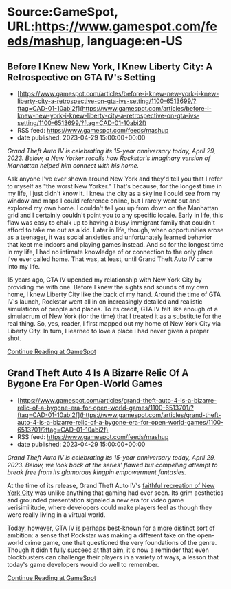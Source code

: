 # Source:GameSpot, URL:https://www.gamespot.com/feeds/mashup, language:en-US

## Before I Knew New York, I Knew Liberty City: A Retrospective on GTA IV's Setting
 - [https://www.gamespot.com/articles/before-i-knew-new-york-i-knew-liberty-city-a-retrospective-on-gta-ivs-setting/1100-6513699/?ftag=CAD-01-10abi2f](https://www.gamespot.com/articles/before-i-knew-new-york-i-knew-liberty-city-a-retrospective-on-gta-ivs-setting/1100-6513699/?ftag=CAD-01-10abi2f)
 - RSS feed: https://www.gamespot.com/feeds/mashup
 - date published: 2023-04-29 15:00:00+00:00

<p dir="ltr"><em>Grand Theft Auto IV is celebrating its 15-year anniversary today, April 29, 2023. Below, a New Yorker recalls how Rockstar's imaginary version of Manhattan helped him connect with his home.</em></p><p dir="ltr">Ask anyone I've ever shown around New York and they'd tell you that I refer to myself as "the worst New Yorker." That's because, for the longest time in my life, I just didn't know it. I knew the city as a skyline I could see from my window and maps I could reference online, but I rarely went out and explored my own home. I couldn't tell you up from down on the Manhattan grid and I certainly couldn't point you to any specific locale. Early in life, this flaw was easy to chalk up to having a busy immigrant family that couldn't afford to take me out as a kid. Later in life, though, when opportunities arose as a teenager, it was social anxieties and unfortunately learned behavior that kept me indoors and playing games instead. And so for the longest time in my life, I had no intimate knowledge of or connection to the only place I've ever called home. That was, at least, until Grand Theft Auto IV came into my life.</p><p dir="ltr">15 years ago, GTA IV upended my relationship with New York City by providing me with one. Before I knew the sights and sounds of my own home, I knew Liberty City like the back of my hand. Around the time of GTA IV's launch, Rockstar went all in on increasingly detailed and realistic simulations of people and places. To its credit, GTA IV felt like enough of a simulacrum of New York (for the time) that I treated it as a substitute for the real thing. So, yes, reader, I first mapped out my home of New York City via Liberty City. In turn, I learned to love a place I had never given a proper shot.</p><a href="https://www.gamespot.com/articles/before-i-knew-new-york-i-knew-liberty-city-a-retrospective-on-gta-ivs-setting/1100-6513699/?ftag=CAD-01-10abi2f/">Continue Reading at GameSpot</a>

## Grand Theft Auto 4 Is A Bizarre Relic Of A Bygone Era For Open-World Games
 - [https://www.gamespot.com/articles/grand-theft-auto-4-is-a-bizarre-relic-of-a-bygone-era-for-open-world-games/1100-6513701/?ftag=CAD-01-10abi2f](https://www.gamespot.com/articles/grand-theft-auto-4-is-a-bizarre-relic-of-a-bygone-era-for-open-world-games/1100-6513701/?ftag=CAD-01-10abi2f)
 - RSS feed: https://www.gamespot.com/feeds/mashup
 - date published: 2023-04-29 15:00:00+00:00

<p dir="ltr"><em>Grand Theft Auto IV is celebrating its 15-year anniversary today, April 29, 2023. Below, we look back at the series' flawed but compelling attempt to break free from its glamorous kingpin empowerment fantasies.</em></p><p dir="ltr">At the time of its release, Grand Theft Auto IV's <a href="https://www.gamespot.com/articles/before-i-knew-new-york-i-knew-liberty-city-a-retrospective-on-gta-ivs-setting/1100-6513699/">faithful recreation of New York City</a> was unlike anything that gaming had ever seen. Its grim aesthetics and grounded presentation signaled a new era for video game verisimilitude, where developers could make players feel as though they were really living in a virtual world.</p><p dir="ltr">Today, however, GTA IV is perhaps best-known for a more distinct sort of ambition: a sense that Rockstar was making a different take on the open-world crime game, one that questioned the very foundations of the genre. Though it didn't fully succeed at that aim, it's now a reminder that even blockbusters can challenge their players in a variety of ways, a lesson that today's game developers would do well to remember.</p><a href="https://www.gamespot.com/articles/grand-theft-auto-4-is-a-bizarre-relic-of-a-bygone-era-for-open-world-games/1100-6513701/?ftag=CAD-01-10abi2f/">Continue Reading at GameSpot</a>

